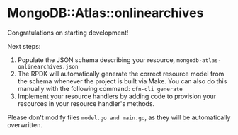 # MongoDB::Atlas::onlinearchives

Congratulations on starting development!

Next steps:

1. Populate the JSON schema describing your resource, `mongodb-atlas-onlinearchives.json`
2. The RPDK will automatically generate the correct resource model from the
   schema whenever the project is built via Make.
   You can also do this manually with the following command: `cfn-cli generate`
3. Implement your resource handlers by adding code to provision your resources in your resource handler's methods.

Please don't modify files `model.go and main.go`, as they will be automatically overwritten.
